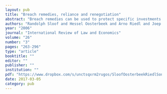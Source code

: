 ```yaml
---
layout: pub
title: "Breach remedies, reliance and renegotiation"
abstract: "Breach remedies can be used to protect specific investments and are therefore a remedy against holdup. Yet some commonly used remedies are predicted to provide too much protection, thereby inducing overinvestment. Two motives drive this prediction: the insurance motive and the separation prevention motive. This paper presents results from an experiment designed to test whether these two motives show up in practice. In contrast to previous experiments the focus is on a setting where ex post renegotiations are possible. Our results indicate that also in this case the insurance motive and the separation prevention motive are at work, as predicted. A second main finding is that there is much less need for sophisticated breach remedies based on compensatory money damages than is suggestedrnby theory."
authors: "Randolph Sloof and Hessel Oosterbeek and Arno Riedl and Joep Sonnemans"
year: "2006"
journal: "International Review of Law and Economics"
volume: "26"
number: "3"
pages: "263-296"
type: "article"
booktitle: ""
editor: ""
publisher: ""
institution: ""
pdf: "https://www.dropbox.com/s/unctsqxrm2rugos/SloofOosterbeekRiedlSonnemans2006irle.pdf?dl=0"
date: 2017-03-05
category: pub
---
```

